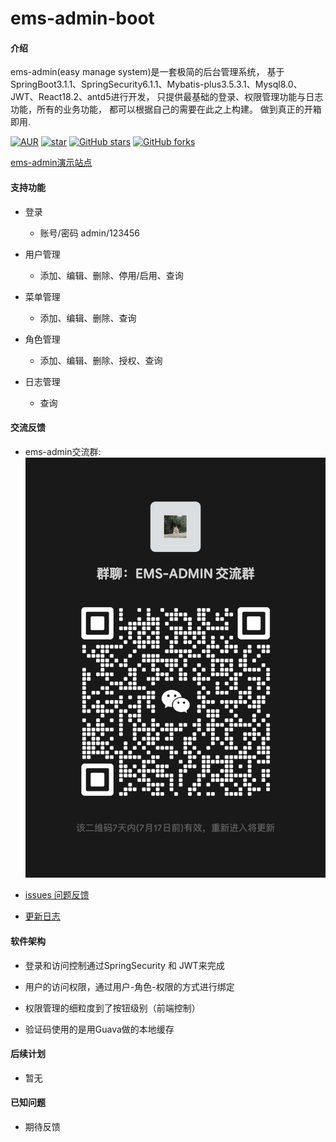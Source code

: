 # ems-admin-boot

#### 介绍
ems-admin(easy manage system)是一套极简的后台管理系统，
基于SpringBoot3.1.1、SpringSecurity6.1.1、Mybatis-plus3.5.3.1、Mysql8.0、
JWT、React18.2、antd5进行开发，
只提供最基础的登录、权限管理功能与日志功能，所有的业务功能，
都可以根据自己的需要在此之上构建。
做到真正的开箱即用.


[![AUR](https://img.shields.io/badge/license-Apache%20License%202.0-blue.svg)](https://github.com/ems-admin/ems-vue2/blob/master/LICENSE)
[![star](https://gitee.com/ems-admin/ems-vue2/badge/star.svg?theme=white)](https://gitee.com/ems-admin/ems-vue2)
[![GitHub stars](https://img.shields.io/github/stars/ems-admin/ems-vue2.svg?style=social&label=Stars)](https://github.com/ems-admin/ems-vue2)
[![GitHub forks](https://img.shields.io/github/forks/ems-admin/ems-vue2.svg?style=social&label=Fork)](https://github.com/ems-admin/ems-vue2)

[ems-admin演示站点](http://ems.facebook47.cn/)

#### 支持功能

-  登录
   - 账号/密码 admin/123456

   
-  用户管理
   - 添加、编辑、删除、停用/启用、查询
   
   
-  菜单管理
   - 添加、编辑、删除、查询

   
-  角色管理
   - 添加、编辑、删除、授权、查询

   
-  日志管理
   - 查询


#### 交流反馈

- ems-admin交流群: ![Image](wechat.png)


- [issues 问题反馈](https://github.com/ems-admin/ems-vue2/issues)


- [更新日志](CHANGELOG.md)


#### 软件架构

- 登录和访问控制通过SpringSecurity 和 JWT来完成


- 用户的访问权限，通过用户-角色-权限的方式进行绑定


- 权限管理的细粒度到了按钮级别（前端控制）


- 验证码使用的是用Guava做的本地缓存


#### 后续计划

- 暂无


#### 已知问题

- 期待反馈



